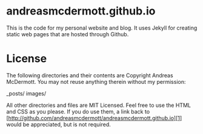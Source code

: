 andreasmcdermott.github.io
==========================

This is the code for my personal website and blog. It uses Jekyll for creating static web pages that are hosted through Github.

License
=======
The following directories and their contents are Copyright Andreas McDermott. You may not reuse anything therein without my permission:

_posts/
images/

All other directories and files are MIT Licensed. Feel free to use the HTML and CSS as you please. If you do use them, a link back to [http://github.com/andreasmcdermott/andreasmcdermott.github.io][1] would be appreciated, 
but is not required.

[1]: http://github.com/andreasmcdermott/andreasmcdermott.github.io
